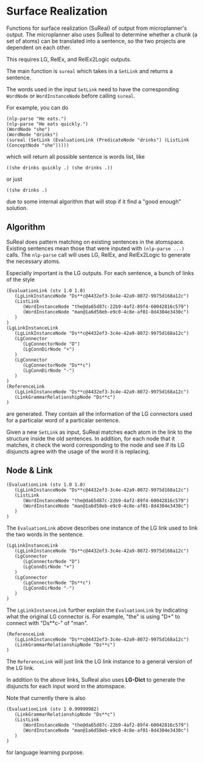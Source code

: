 # Surface Realization

Functions for surface realization (SuReal) of output from microplanner's output.
The microplanner also uses SuReal to determine whether a chunk (a set of atoms)
can be translated into a sentence, so the two projects are dependent on each
other.

This requires LG, RelEx, and RelEx2Logic outputs.

The main function is `sureal` which takes in a `SetLink` and returns a
sentence.

The words used in the input `SetLink` need to have the corresponding `WordNode`
or `WordInstanceNode` before calling `sureal`.

For example, you can do

```
(nlp-parse "He eats.")
(nlp-parse "He eats quickly.")
(WordNode "she")
(WordNode "drinks")
(sureal (SetLink (EvaluationLink (PredicateNode "drinks") (ListLink (ConceptNode "she")))))
```
which will return all possible sentence is words list, like

```
((she drinks quickly .) (she drinks .))
```
or just
```
((she drinks .)
```
due to some internal algorithm that will stop if it find a "good enough" solution.

## Algorithm

SuReal does pattern matching on existing sentences in the atomspace.  Existing
sentences mean those that were inputed with `(nlp-parse ...)` calls.  The
`nlp-parse` call will uses LG, RelEx, and RelEx2Logic to generate the necessary
atoms.

Especially important is the LG outputs.  For each sentence, a bunch of links of
the style

```
(EvaluationLink (stv 1.0 1.0)
   (LgLinkInstanceNode "Ds**c@4432ef3-3c4e-42a9-8072-9975d168a12c")
   (ListLink
      (WordInstanceNode "the@da65d87c-22b9-4af2-89f4-60042816c579")
      (WordInstanceNode "man@1a6d58eb-e9c0-4c8e-af01-8d4304e3430c")
   )
)
(LgLinkInstanceLink
   (LgLinkInstanceNode "Ds**c@4432ef3-3c4e-42a9-8072-9975d168a12c")
   (LgConnector
      (LgConnectorNode "D")
      (LgConnDirNode "+")
   )
   (LgConnector
      (LgConnectorNode "Ds**c")
      (LgConnDirNode "-")
   )
)
(ReferenceLink
   (LgLinkInstanceNode "Ds**c@4432ef3-3c4e-42a9-8072-9975d168a12c")
   (LinkGrammarRelationshipNode "Ds**c")
)

```

are generated.  They contain all the information of the LG connectors used for
a particalar word of a particalar sentence.

Given a new `SetLink` as input, SuReal matches each atom in the link to the
structure inside the old sentences.  In addition, for each node that it
matches, it check the word corresponding to the node and see if its LG disjuncts
agree with the usage of the word it is replacing.


## Node & Link

```
(EvaluationLink (stv 1.0 1.0)
   (LgLinkInstanceNode "Ds**c@4432ef3-3c4e-42a9-8072-9975d168a12c")
   (ListLink
      (WordInstanceNode "the@da65d87c-22b9-4af2-89f4-60042816c579")
      (WordInstanceNode "man@1a6d58eb-e9c0-4c8e-af01-8d4304e3430c")
   )
)
```
The `EvaluationLink` above describes one instance of the LG link used
to link the two words in the sentence.

```
(LgLinkInstanceLink
   (LgLinkInstanceNode "Ds**c@4432ef3-3c4e-42a9-8072-9975d168a12c")
   (LgConnector
      (LgConnectorNode "D")
      (LgConnDirNode "+")
   )
   (LgConnector
      (LgConnectorNode "Ds**c")
      (LgConnDirNode "-")
   )
)
```
The `LgLinkInstanceLink` further explain the `EvaluationLink` by indicating
what the original LG connector is.  For example, "the" is using "D+" to
connect with "Ds**c-" of "man".

```
(ReferenceLink
   (LgLinkInstanceNode "Ds**c@4432ef3-3c4e-42a9-8072-9975d168a12c")
   (LinkGrammarRelationshipNode "Ds**c")
)
```
The `ReferenceLink` will just link the LG link instance to a general version of
the LG link.

In addition to the above links, SuReal also uses **LG-Dict** to generate the
disjuncts for each input word in the atomspace.

Note that currently there is also

```
(EvaluationLink (stv 1 0.99999982)
   (LinkGrammarRelationshipNode "Ds**c")
   (ListLink
      (WordInstanceNode "the@da65d87c-22b9-4af2-89f4-60042816c579")
      (WordInstanceNode "man@1a6d58eb-e9c0-4c8e-af01-8d4304e3430c")
   )
)
```
for language learning purpose.


